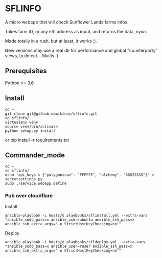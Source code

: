 # SFLINFO

A micro webapp that will check Sunflower Lands farms infos.

Takes farm ID, or any eth address as input, and returns the data, *nyan*.

Made totally in a rush, but at least, it works ;).

New versions may use a real db for performance and global "counterparty" views, to detect... Multis :)

## Prerequisites

Python >= 3.6
## Install
    cd ~
    git clone git@github.com:ktnoc/sflinfo.git
    cd sflinfo/
    virtualenv venv
    source venv/bin/activate
    python setup.py install
or
    pip install -r requirements.txt

## Commander_mode

    cd ~
    cd sflinfo/
    echo 'api_keys = {"polygonscan": "FFFFFF", "alchemy": "SSSSSSSS"}' > secretsettings.py
    sudo ./service.webapp.define

### Pub over cloudflare

Install

    ansible-playbook -i hosts/d playbooks/sflinstall.yml --extra-vars "ansible_sudo_pass=x ansible_user=ubuntu ansible_ssh_pass=x ansible_ssh_extra_args='-o StrictHostKeyChecking=no'"

Deploy

    ansible-playbook -i hosts/d playbooks/sfldeploy.yml --extra-vars "ansible_sudo_pass=x ansible_user=ruser ansible_ssh_pass=x ansible_ssh_extra_args='-o StrictHostKeyChecking=no'"
